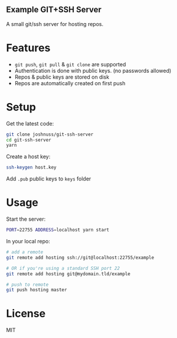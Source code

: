 Example GIT+SSH Server
----------------------

A small git/ssh server for hosting repos.

# Features

- `git push`, `git pull` & `git clone` are supported
- Authentication is done with public keys. (no passwords allowed)
- Repos & public keys are stored on disk
- Repos are automatically created on first push

# Setup

Get the latest code:

```bash
git clone joshnuss/git-ssh-server
cd git-ssh-server
yarn
```

Create a host key:

```bash
ssh-keygen host.key
```

Add `.pub` public keys to `keys` folder

# Usage

Start the server:

```bash
PORT=22755 ADDRESS=localhost yarn start
```

In your local repo:

```bash
# add a remote
git remote add hosting ssh://git@localhost:22755/example

# OR if you're using a standard SSH port 22
git remote add hosting git@mydomain.tld/example

# push to remote
git push hosting master
```

# License

MIT

